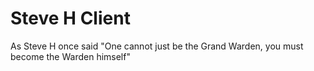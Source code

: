 # Steve H Client

As Steve H once said "One cannot just be the Grand Warden, you must become the Warden himself"
